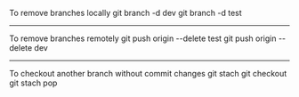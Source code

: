 To remove branches locally
git branch -d dev 
git branch -d test

****************************
To remove branches remotely
git push origin --delete test
git push origin --delete dev

***************************
To  checkout another branch without commit 
changes
git stach
git checkout <branch name>
git stach pop
